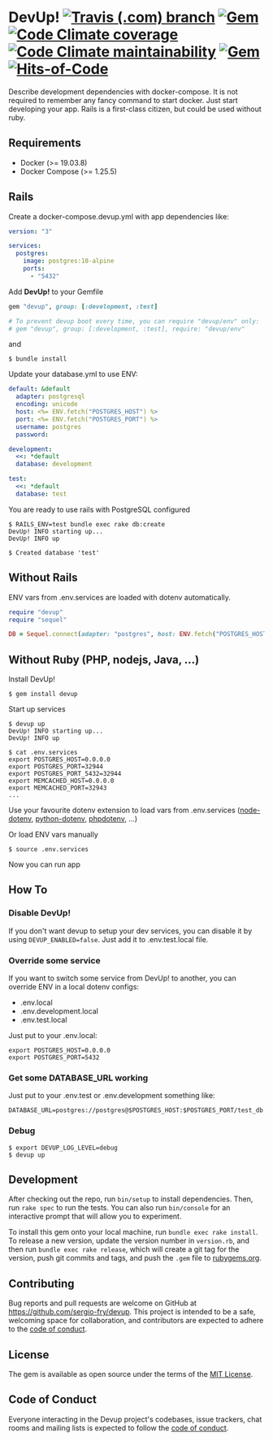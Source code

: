 # DevUp!  [![Travis (.com) branch](https://img.shields.io/travis/com/sergio-fry/devup/master)](https://travis-ci.com/github/sergio-fry/devup) [![Gem](https://img.shields.io/gem/v/devup)](https://rubygems.org/gems/devup) [![Code Climate coverage](https://img.shields.io/codeclimate/coverage/sergio-fry/devup)](https://codeclimate.com/github/sergio-fry/devup) [![Code Climate maintainability](https://img.shields.io/codeclimate/maintainability/sergio-fry/devup)](https://codeclimate.com/github/sergio-fry/devup) [![Gem](https://img.shields.io/gem/dt/devup)](https://rubygems.org/gems/devup) [![Hits-of-Code](https://hitsofcode.com/github/sergio-fry/devup)](https://hitsofcode.com/view/github/sergio-fry/devup)

Describe development dependencies with docker-compose. It is not required to remember any fancy command to start docker. Just start developing your app. Rails is a first-class citizen, but could be used without ruby.


## Requirements

* Docker (>= 19.03.8)
* Docker Compose (>= 1.25.5)



## Rails

Create a docker-compose.devup.yml with app dependencies like:

```yaml
version: "3"

services:
  postgres:
    image: postgres:10-alpine
    ports:
      - "5432"
```

Add **DevUp!** to your Gemfile

```ruby
gem "devup", group: [:development, :test]

# To prevent devup boot every time, you can require "devup/env" only:
# gem "devup", group: [:development, :test], require: "devup/env"
```

and

    $ bundle install


Update your database.yml to use ENV:

```yaml
default: &default
  adapter: postgresql
  encoding: unicode
  host: <%= ENV.fetch("POSTGRES_HOST") %>
  port: <%= ENV.fetch("POSTGRES_PORT") %>
  username: postgres
  password:

development:
  <<: *default
  database: development

test:
  <<: *default
  database: test
```


You are ready to use rails with PostgreSQL configured

    $ RAILS_ENV=test bundle exec rake db:create
    DevUp! INFO starting up...
    DevUp! INFO up

    $ Created database 'test'


## Without Rails

ENV vars from .env.services are loaded with dotenv automatically.


```ruby
require "devup"
require "sequel"

DB = Sequel.connect(adapter: "postgres", host: ENV.fetch("POSTGRES_HOST"), port: ENV.fetch("POSTGRES_PORT"), database: "blog", user: 'postgres')
```


## Without Ruby (PHP, nodejs, Java, ...)

Install DevUp!

    $ gem install devup

Start up services

    $ devup up
    DevUp! INFO starting up...
    DevUp! INFO up

    $ cat .env.services
    export POSTGRES_HOST=0.0.0.0
    export POSTGRES_PORT=32944
    export POSTGRES_PORT_5432=32944
    export MEMCACHED_HOST=0.0.0.0
    export MEMCACHED_PORT=32943
    ...

Use your favourite dotenv extension to load vars from .env.services ([node-dotenv](https://www.npmjs.com/package/dotenv), [python-dotenv](https://pypi.org/project/python-dotenv/), [phpdotenv](https://github.com/vlucas/phpdotenv), ...)

Or load ENV vars manually

    $ source .env.services

Now you can run app

## How To

### Disable **DevUp!**

If you don't want devup to setup your dev services, you can disable it by using `DEVUP_ENABLED=false`. Just add it to .env.test.local file.

### Override some service

If you want to switch some service from DevUp! to another, you can override ENV in a local dotenv configs:

   * .env.local
   * .env.development.local
   * .env.test.local

Just put to your .env.local:

    export POSTGRES_HOST=0.0.0.0
    export POSTGRES_PORT=5432

### Get some DATABASE_URL working


Just put to your .env.test or .env.development something like:

    DATABASE_URL=postgres://postgres@$POSTGRES_HOST:$POSTGRES_PORT/test_db

### Debug

    $ export DEVUP_LOG_LEVEL=debug
    $ devup up

## Development

After checking out the repo, run `bin/setup` to install dependencies. Then, run `rake spec` to run the tests. You can also run `bin/console` for an interactive prompt that will allow you to experiment.

To install this gem onto your local machine, run `bundle exec rake install`. To release a new version, update the version number in `version.rb`, and then run `bundle exec rake release`, which will create a git tag for the version, push git commits and tags, and push the `.gem` file to [rubygems.org](https://rubygems.org).

## Contributing

Bug reports and pull requests are welcome on GitHub at https://github.com/sergio-fry/devup. This project is intended to be a safe, welcoming space for collaboration, and contributors are expected to adhere to the [code of conduct](https://github.com/sergio-fry/devup/blob/master/CODE_OF_CONDUCT.md).


## License

The gem is available as open source under the terms of the [MIT License](https://opensource.org/licenses/MIT).

## Code of Conduct

Everyone interacting in the Devup project's codebases, issue trackers, chat rooms and mailing lists is expected to follow the [code of conduct](https://github.com/sergio-fry/devup/blob/master/CODE_OF_CONDUCT.md).
